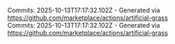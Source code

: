 Commits: 2025-10-13T17:17:32.102Z - Generated via https://github.com/marketplace/actions/artificial-grass
<br>
Commits: 2025-10-13T17:17:32.102Z - Generated via https://github.com/marketplace/actions/artificial-grass
<br>
